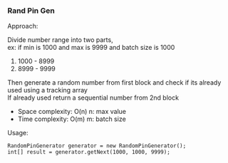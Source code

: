 ### Rand Pin Gen


Approach:

Divide number range into two parts,  
ex: if min is 1000 and max is 9999  and batch size is 1000

1. 1000 - 8999
2. 8999 - 9999

Then generate a random number from first block and check if its already used using a tracking array  
If already used return a sequential number from 2nd block


- Space complexity: O(n) n: max value
- Time complexity: O(m) m: batch size

Usage:

`RandomPinGenerator generator = new RandomPinGenerator();`  
`int[] result = generator.getNext(1000, 1000, 9999);`
